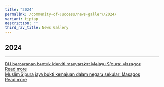 ```yaml
---
title: "2024"
permalink: /community-of-success/news-gallery/2024/
variant: tiptap
description: ""
third_nav_title: News Gallery
---
```

<h2>2024</h2>
<hr>
<p></p>
<p></p>
<div class="isomer-card-grid"><a rel="noopener noreferrer nofollow" href="https://www.beritaharian.sg/singapura/bh-berperanan-bentuk-identiti-masyarakat-melayu-spura-masagos" class="isomer-card"><div class="isomer-card-body"><div class="isomer-card-title">BH berperanan bentuk identiti masyarakat Melayu S’pura: Masagos</div><div class="isomer-card-link">Read more</div></div></a>
<a rel="noopener noreferrer nofollow" href="https://www.beritaharian.sg/singapura/muslim-spura-jaya-bukti-kemajuan-dalam-negara-sekular-masagos" class="isomer-card">
<div class="isomer-card-body">
<div class="isomer-card-title">Muslim S’pura jaya bukti kemajuan dalam negara sekular: Masagos</div>
<div class="isomer-card-link">Read more</div>
</div>
</a>
</div>
<p></p>